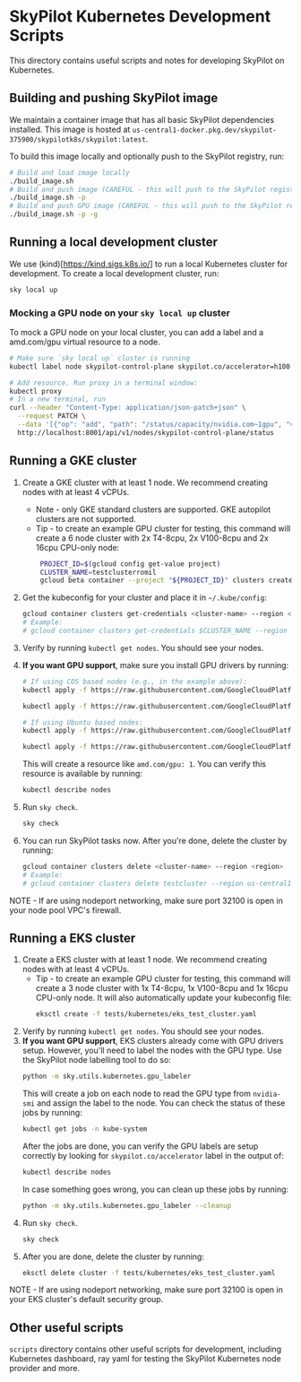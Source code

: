 # SkyPilot Kubernetes Development Scripts

This directory contains useful scripts and notes for developing SkyPilot on Kubernetes. 

## Building and pushing SkyPilot image

We maintain a container image that has all basic SkyPilot dependencies installed. 
This image is hosted at `us-central1-docker.pkg.dev/skypilot-375900/skypilotk8s/skypilot:latest`.

To build this image locally and optionally push to the SkyPilot registry, run:
```bash
# Build and load image locally
./build_image.sh
# Build and push image (CAREFUL - this will push to the SkyPilot registry!)
./build_image.sh -p
# Build and push GPU image (CAREFUL - this will push to the SkyPilot registry!)
./build_image.sh -p -g
```

## Running a local development cluster
We use (kind)[https://kind.sigs.k8s.io/] to run a local Kubernetes cluster 
for development. To create a local development cluster, run:

```bash 
sky local up
```

### Mocking a GPU node on your `sky local up` cluster

To mock a GPU node on your local cluster, you can add a label and a amd.com/gpu virtual resource to a node.

```bash
# Make sure `sky local up` cluster is running
kubectl label node skypilot-control-plane skypilot.co/accelerator=h100 # Or any other GPU. Be sure to use lowercase!

# Add resource. Run proxy in a terminal window:
kubectl proxy
# In a new terminal, run
curl --header "Content-Type: application/json-patch+json" \
  --request PATCH \
  --data '[{"op": "add", "path": "/status/capacity/nvidia.com~1gpu", "value": "8"}]' \
  http://localhost:8001/api/v1/nodes/skypilot-control-plane/status
```


## Running a GKE cluster
1. Create a GKE cluster with at least 1 node. We recommend creating nodes with at least 4 vCPUs.
   * Note - only GKE standard clusters are supported. GKE autopilot clusters are not supported.
   * Tip - to create an example GPU cluster for testing, this command will create a 6 node cluster with 2x T4-8cpu, 2x V100-8cpu and 2x 16cpu CPU-only node:
     ```bash
      PROJECT_ID=$(gcloud config get-value project)
      CLUSTER_NAME=testclusterromil
      gcloud beta container --project "${PROJECT_ID}" clusters create "${CLUSTER_NAME}" --zone "us-central1-c" --no-enable-basic-auth --cluster-version "1.29.1-gke.1589020" --release-channel "regular" --machine-type "n1-standard-8" --accelerator "type=nvidia-tesla-t4,count=1" --image-type "COS_CONTAINERD" --disk-type "pd-balanced" --disk-size "100" --metadata disable-legacy-endpoints=true --scopes "https://www.googleapis.com/auth/devstorage.read_only","https://www.googleapis.com/auth/logging.write","https://www.googleapis.com/auth/monitoring","https://www.googleapis.com/auth/servicecontrol","https://www.googleapis.com/auth/service.management.readonly","https://www.googleapis.com/auth/trace.append" --num-nodes "2" --logging=SYSTEM,WORKLOAD --monitoring=SYSTEM --enable-ip-alias --network "projects/${PROJECT_ID}/global/networks/default" --subnetwork "projects/${PROJECT_ID}/regions/us-central1/subnetworks/default" --no-enable-intra-node-visibility --default-max-pods-per-node "110" --security-posture=standard --workload-vulnerability-scanning=disabled --no-enable-master-authorized-networks --addons HorizontalPodAutoscaling,HttpLoadBalancing,GcePersistentDiskCsiDriver --enable-autoupgrade --enable-autorepair --max-surge-upgrade 1 --max-unavailable-upgrade 0 --enable-managed-prometheus --enable-shielded-nodes --node-locations "us-central1-c" && gcloud beta container --project "${PROJECT_ID}" node-pools create "v100" --cluster "${CLUSTER_NAME}" --zone "us-central1-c" --machine-type "n1-standard-8" --accelerator "type=nvidia-tesla-v100,count=1" --image-type "COS_CONTAINERD" --disk-type "pd-balanced" --disk-size "100" --metadata disable-legacy-endpoints=true --scopes "https://www.googleapis.com/auth/devstorage.read_only","https://www.googleapis.com/auth/logging.write","https://www.googleapis.com/auth/monitoring","https://www.googleapis.com/auth/servicecontrol","https://www.googleapis.com/auth/service.management.readonly","https://www.googleapis.com/auth/trace.append" --num-nodes "2" --enable-autoupgrade --enable-autorepair --max-surge-upgrade 1 --max-unavailable-upgrade 0 --node-locations "us-central1-c" && gcloud beta container --project "${PROJECT_ID}" node-pools create "largecpu" --cluster "${CLUSTER_NAME}" --zone "us-central1-c" --machine-type "n1-standard-16" --image-type "COS_CONTAINERD" --disk-type "pd-balanced" --disk-size "100" --metadata disable-legacy-endpoints=true --scopes "https://www.googleapis.com/auth/devstorage.read_only","https://www.googleapis.com/auth/logging.write","https://www.googleapis.com/auth/monitoring","https://www.googleapis.com/auth/servicecontrol","https://www.googleapis.com/auth/service.management.readonly","https://www.googleapis.com/auth/trace.append" --num-nodes "2" --enable-autoupgrade --enable-autorepair --max-surge-upgrade 1 --max-unavailable-upgrade 0 --node-locations "us-central1-c" && gcloud beta container --project "${PROJECT_ID}" node-pools create "l4" --cluster "${CLUSTER_NAME}" --zone "us-central1-c" --machine-type "g2-standard-4" --accelerator "type=nvidia-l4,count=1" --image-type "COS_CONTAINERD" --disk-type "pd-balanced" --disk-size "100" --metadata disable-legacy-endpoints=true --scopes "https://www.googleapis.com/auth/devstorage.read_only","https://www.googleapis.com/auth/logging.write","https://www.googleapis.com/auth/monitoring","https://www.googleapis.com/auth/servicecontrol","https://www.googleapis.com/auth/service.management.readonly","https://www.googleapis.com/auth/trace.append" --num-nodes "2" --enable-autoupgrade --enable-autorepair --max-surge-upgrade 1 --max-unavailable-upgrade 0 --node-locations "us-central1-c" 
      ```
2. Get the kubeconfig for your cluster and place it in `~/.kube/config`:
   ```bash
   gcloud container clusters get-credentials <cluster-name> --region <region>
   # Example:
   # gcloud container clusters get-credentials $CLUSTER_NAME --region us-central1-c
   ```
3. Verify by running `kubectl get nodes`. You should see your nodes.
4. **If you want GPU support**, make sure you install GPU drivers by running:
   ```bash
   # If using COS based nodes (e.g., in the example above):
   kubectl apply -f https://raw.githubusercontent.com/GoogleCloudPlatform/container-engine-accelerators/master/nvidia-driver-installer/cos/daemonset-preloaded.yaml

   kubectl apply -f https://raw.githubusercontent.com/GoogleCloudPlatform/container-engine-accelerators/master/nvidia-driver-installer/cos/daemonset-preloaded-latest.yaml
   
   # If using Ubuntu based nodes:
   kubectl apply -f https://raw.githubusercontent.com/GoogleCloudPlatform/container-engine-accelerators/master/nvidia-driver-installer/ubuntu/daemonset-preloaded.yaml

   kubectl apply -f https://raw.githubusercontent.com/GoogleCloudPlatform/container-engine-accelerators/master/nvidia-driver-installer/ubuntu/daemonset-preloaded-R525.yaml
   ```
   This will create a resource like `amd.com/gpu: 1`. You can verify this resource is available by running:
   ```bash
   kubectl describe nodes
   ```
5. Run `sky check`.
   ```bash
   sky check
   ```

6. You can run SkyPilot tasks now. After you're done, delete the cluster by running:
   ```bash
   gcloud container clusters delete <cluster-name> --region <region>
   # Example:
   # gcloud container clusters delete testcluster --region us-central1-c
   ```
NOTE - If are using nodeport networking, make sure port 32100 is open in your node pool VPC's firewall.

## Running a EKS cluster
1. Create a EKS cluster with at least 1 node. We recommend creating nodes with at least 4 vCPUs.
   * Tip - to create an example GPU cluster for testing, this command will create a 3 node cluster with 1x T4-8cpu, 1x V100-8cpu and 1x 16cpu CPU-only node. It will also automatically update your kubeconfig file:
     ```bash
     eksctl create -f tests/kubernetes/eks_test_cluster.yaml
     ```
2. Verify by running `kubectl get nodes`. You should see your nodes.
3. **If you want GPU support**, EKS clusters already come with GPU drivers setup. However, you'll need to label the nodes with the GPU type. Use the SkyPilot node labelling tool to do so:
   ```bash
   python -m sky.utils.kubernetes.gpu_labeler
   ```
   This will create a job on each node to read the GPU type from `nvidia-smi` and assign the label to the node. You can check the status of these jobs by running:
   ```bash
   kubectl get jobs -n kube-system
   ```
   After the jobs are done, you can verify the GPU labels are setup correctly by looking for `skypilot.co/accelerator` label in the output of:
   ```bash
   kubectl describe nodes
   ```
   In case something goes wrong, you can clean up these jobs by running:
   ```bash
   python -m sky.utils.kubernetes.gpu_labeler --cleanup
   ```
5. Run `sky check`.
   ```bash
   sky check
   ```
5. After you are done, delete the cluster by running:
   ```bash
   eksctl delete cluster -f tests/kubernetes/eks_test_cluster.yaml
   ```

NOTE - If are using nodeport networking, make sure port 32100 is open in your EKS cluster's default security group.

## Other useful scripts
`scripts` directory contains other useful scripts for development, including 
Kubernetes dashboard, ray yaml for testing the SkyPilot Kubernetes node provider 
and more.
